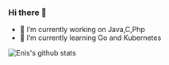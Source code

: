 ### Hi there 👋

- 🔭 I’m currently working on Java,C,Php
- 🌱 I’m currently learning Go and Kubernetes

![Enis's github stats](https://github-readme-stats.vercel.app/api?username=enisyalcin&theme=blue-green&show_icons=true)
